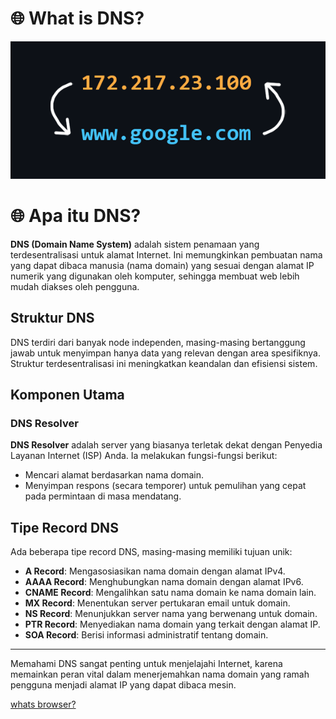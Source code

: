 # 🌐 What is DNS?

![alt text](image.png)

# 🌐 Apa itu DNS?

**DNS (Domain Name System)** adalah sistem penamaan yang terdesentralisasi untuk alamat Internet. Ini memungkinkan pembuatan nama yang dapat dibaca manusia (nama domain) yang sesuai dengan alamat IP numerik yang digunakan oleh komputer, sehingga membuat web lebih mudah diakses oleh pengguna.

## Struktur DNS

DNS terdiri dari banyak node independen, masing-masing bertanggung jawab untuk menyimpan hanya data yang relevan dengan area spesifiknya. Struktur terdesentralisasi ini meningkatkan keandalan dan efisiensi sistem.

## Komponen Utama

### DNS Resolver
**DNS Resolver** adalah server yang biasanya terletak dekat dengan Penyedia Layanan Internet (ISP) Anda. Ia melakukan fungsi-fungsi berikut:
- Mencari alamat berdasarkan nama domain.
- Menyimpan respons (secara temporer) untuk pemulihan yang cepat pada permintaan di masa mendatang.

## Tipe Record DNS

Ada beberapa tipe record DNS, masing-masing memiliki tujuan unik:

- **A Record**: Mengasosiasikan nama domain dengan alamat IPv4.
- **AAAA Record**: Menghubungkan nama domain dengan alamat IPv6.
- **CNAME Record**: Mengalihkan satu nama domain ke nama domain lain.
- **MX Record**: Menentukan server pertukaran email untuk domain.
- **NS Record**: Menunjukkan server nama yang berwenang untuk domain.
- **PTR Record**: Menyediakan nama domain yang terkait dengan alamat IP.
- **SOA Record**: Berisi informasi administratif tentang domain.

---

Memahami DNS sangat penting untuk menjelajahi Internet, karena memainkan peran vital dalam menerjemahkan nama domain yang ramah pengguna menjadi alamat IP yang dapat dibaca mesin.

[whats browser?](whats_browser.md)
